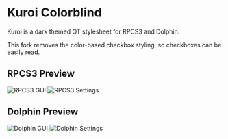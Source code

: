 # Kuroi Colorblind
Kuroi is a dark themed QT stylesheet for RPCS3 and Dolphin.

This fork removes the color-based checkbox styling, so checkboxes can be easily read.

## RPCS3 Preview
![RPCS3 GUI](https://i.imgur.com/6u2HfRE.png)
![RPCS3 Settings](https://i.imgur.com/42M35nx.png)

## Dolphin Preview
![Dolphin GUI](https://i.imgur.com/m7LFG7B.png)
![Dolphin Settings](https://i.imgur.com/1CcQFef.png)
